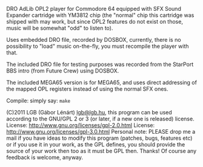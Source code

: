DRO AdLib OPL2 player for Commodore 64 equipped with SFX Sound Expander
cartridge with YM3812 chip (the "normal" chip this cartridge was shipped
with may work, but since OPL2 features do not exist on those, music will
be somewhat "odd" to listen to).

Uses embedded DRO file, recorded by DOSBOX, currently, there is no
possibility to "load" music on-the-fly, you must recompile the player
with that.

The included DRO file for testing purposes was recorded from the StarPort
BBS intro (from Future Crew) using DOSBOX.

The included MEGA65 version is for MEGA65, and uses direct addressing of
the mapped OPL registers instead of using the normal SFX ones.

Compile: simply say: `make`

(C)2011 LGB (Gábor Lénárt) lgb@lgb.hu, this program can be used
according to the GNU/GPL 2 or 3 (or later, if a new one is released) license.
License: http://www.gnu.org/licenses/gpl-2.0.html
License: http://www.gnu.org/licenses/gpl-3.0.html
Personal note: PLEASE drop me a mail if you have ideas to modify
this program (patches, bugs, features etc) or if you use it in your work,
as the GPL defines, you should provide the source of your work then
too as it must be GPL then. Thanks! Of course any feedback is welcome, anyway.
